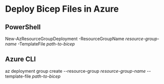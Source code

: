 # Deploy Bicep Files in Azure

## PowerShell</br>
New-AzResourceGroupDeployment -ResourceGroupName <em>resource-group-name</em> -TemplateFile <em>path-to-bicep</em>

## Azure CLI</br>
az deployment group create --resource-group <em>resource-group-name</em> --template-file <em>path-to-bicep</em>
